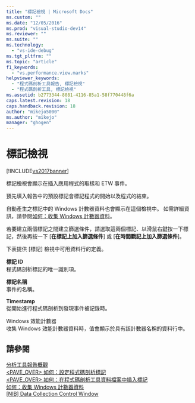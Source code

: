 ```yaml
---
title: "標記檢視 | Microsoft Docs"
ms.custom: ""
ms.date: "12/05/2016"
ms.prod: "visual-studio-dev14"
ms.reviewer: ""
ms.suite: ""
ms.technology: 
  - "vs-ide-debug"
ms.tgt_pltfrm: ""
ms.topic: "article"
f1_keywords: 
  - "vs.performance.view.marks"
helpviewer_keywords: 
  - "程式碼剖析工具報告, 標記檢視"
  - "程式碼剖析工具, 標記檢視"
ms.assetid: b2773344-8081-4116-85a1-58f770448f6a
caps.latest.revision: 18
caps.handback.revision: 18
author: "mikejo5000"
ms.author: "mikejo"
manager: "ghogen"
---
```

# 標記檢視
[!INCLUDE[vs2017banner](../code-quality/includes/vs2017banner.md)]

標記檢視會顯示在插入應用程式的取樣和 ETW 事件。  
  
 預先填入報告中的預設標記會標記程式的開始以及程式的結束。  
  
 自動產生之標記中的 Windows 計數器資料也會顯示在這個檢視中。  如需詳細資訊，請參閱[如何：收集 Windows 計數器資料](../profiling/how-to-collect-windows-counter-data.md)。  
  
 若要建立兩個標記之間建立篩選條件，請選取這兩個標記、以滑鼠右鍵按一下標記，然後再按一下 \[**在標記上加入篩選條件**\] 或 \[**在時間戳記上加入篩選條件**\]。  
  
 下表提供 \[標記\] 檢視中可用資料行的定義。  
  
 **標記 ID**  
 程式碼剖析標記的唯一識別項。  
  
 **標記名稱**  
 事件的名稱。  
  
 **Timestamp**  
 從開始進行程式碼剖析到發現事件被記錄時。  
  
 Windows 效能計數器  
 收集 Windows 效能計數器資料時，值會顯示於具有該計數器名稱的資料行中。  
  
## 請參閱  
 [分析工具報告概觀](../profiling/performance-report-overview.md)   
 [\<PAVE\_OVER\> 如何：設定程式碼剖析標記](../Topic/%3CPAVE_OVER%3E%20How%20to:%20Configure%20Profiling%20Marks.md)   
 [\<PAVE\_OVER\> 如何：在程式碼剖析工具資料檔案中插入標記](../Topic/%3CPAVE_OVER%3E%20How%20to:%20Insert%20Marks%20in%20a%20Profiler%20Data%20File.md)   
 [如何：收集 Windows 計數器資料](../profiling/how-to-collect-windows-counter-data.md)   
 [&#91;NIB&#93; Data Collection Control Window](http://msdn.microsoft.com/zh-tw/98d740d8-459f-4605-bf04-fb17aafaaa8f)